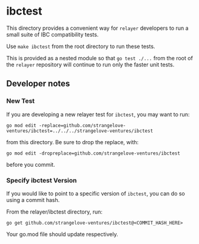 # ibctest

This directory provides a convenient way for `relayer` developers to run a small suite of IBC compatibility tests.

Use `make ibctest` from the root directory to run these tests.

This is provided as a nested module so that `go test ./...` from the root of the `relayer` repository
will continue to run only the faster unit tests.

## Developer notes

### New Test

If you are developing a new relayer test for `ibctest`, you may want to run:

```
go mod edit -replace=github.com/strangelove-ventures/ibctest=../../../strangelove-ventures/ibctest
```

from this directory.
Be sure to drop the replace, with:

```
go mod edit -dropreplace=github.com/strangelove-ventures/ibctest
```

before you commit.


### Specify ibctest Version

If you would like to point to a specific version of `ibctest`, you can do so using a commit hash.

From the relayer/ibctest directory, run:

```
go get github.com/strangelove-ventures/ibctest@<COMMIT_HASH_HERE>
```

Your go.mod file should update respectively.